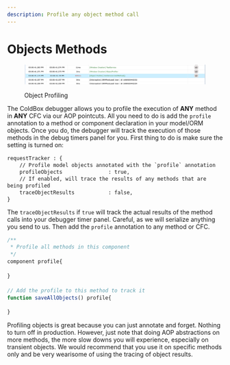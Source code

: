 ```yaml
---
description: Profile any object method call
---
```


# Objects Methods

<figure><img src="../.gitbook/assets/SCR-20230616-nidy.png" alt=""><figcaption><p>Object Profiling</p></figcaption></figure>

The ColdBox debugger allows you to profile the execution of **ANY** method in **ANY** CFC via our AOP pointcuts. All you need to do is add the `profile` annotation to a method or component declaration in your model/ORM objects. Once you do, the debugger will track the execution of those methods in the debug timers panel for you. First thing to do is make sure the setting is turned on:

```cfscript
requestTracker : {
	// Profile model objects annotated with the `profile` annotation
	profileObjects               : true,
	// If enabled, will trace the results of any methods that are being profiled
	traceObjectResults           : false,
}
```

The `traceObjectResults` if `true` will track the actual results of the method calls into your debugger timer panel. Careful, as we will serialize anything you send to us. Then add the `profile` annotation to any method or CFC.

```js
/**
 * Profile all methods in this component
 */
component profile{

}

// Add the profile to this method to track it
function saveAllObjects() profile{

}
```

Profiling objects is great because you can just annotate and forget. Nothing to turn off in production.  However, just note that doing AOP abstractions on more methods, the more slow downs you will experience, especially on transient objects.  We would recommend that you use it on specific methods only and be very wearisome of using the tracing of object results.
